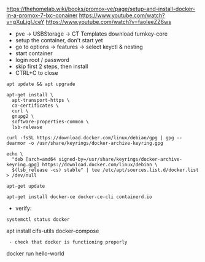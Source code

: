 
https://thehomelab.wiki/books/promox-ve/page/setup-and-install-docker-in-a-promox-7-lxc-conainer
https://www.youtube.com/watch?v=gXuLiglJceY
https://www.youtube.com/watch?v=faoIeeZZ6ws

 - pve -> USBStorage -> CT Templates download turnkey-core
 - setup the container, don't start yet
 - go to options -> features -> select keyctl & nesting
 - start container
 - login root / password
 - skip first 2 steps, then install
 - CTRL+C to close
```
apt update && apt upgrade
```
```
apt-get install \
  apt-transport-https \
  ca-certificates \
  curl \
  gnupg2 \
  software-properties-common \
  lsb-release
```
``` 
curl -fsSL https://download.docker.com/linux/debian/gpg | gpg --dearmor -o /usr/share/keyrings/docker-archive-keyring.gpg
```
```
echo \
  "deb [arch=amd64 signed-by=/usr/share/keyrings/docker-archive-keyring.gpg] https://download.docker.com/linux/debian \
  $(lsb_release -cs) stable" | tee /etc/apt/sources.list.d/docker.list > /dev/null
```
```
apt-get update
```
```
apt-get install docker-ce docker-ce-cli containerd.io
```
 - verify:
```
systemctl status docker
```
apt install cifs-utils docker-compose
```
 - check that docker is functioning properly
```
docker run hello-world
```